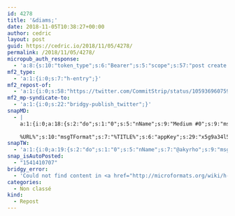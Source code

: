 ```yaml
---
id: 4278
title: '&diams;'
date: 2018-11-05T10:38:27+00:00
author: cedric
layout: post
guid: https://cedric.io/2018/11/05/4278/
permalink: /2018/11/05/4278/
micropub_auth_response:
  - 'a:8:{s:10:"token_type";s:6:"Bearer";s:5:"scope";s:57:"post create delete update read follow mute block channels";s:2:"me";s:18:"https://cedric.io/";s:9:"issued_by";s:45:"https://cedric.io/wp-json/indieauth/1.0/token";s:9:"client_id";s:25:"https://alltogethernow.io";s:9:"issued_at";i:1539845385;s:4:"user";i:1;s:13:"last_accessed";i:1541410706;}'
mf2_type:
  - 'a:1:{i:0;s:7:"h-entry";}'
mf2_repost-of:
  - 'a:1:{i:0;s:58:"https://twitter.com/CommitStrip/status/1059369607591534592";}'
mf2_mp-syndicate-to:
  - 'a:1:{i:0;s:22:"bridgy-publish_twitter";}'
snapMD:
  - |
    a:1:{i:0;a:18:{s:2:"do";s:1:"0";s:5:"nName";s:9:"Medium #0";s:9:"msgFormat";s:19:"%FULLTEXT%
    
    %URL%";s:10:"msgTFormat";s:7:"%TITLE%";s:6:"appKey";s:29:"x5g9a34l5z294i5y2q284e4g54454";s:6:"appSec";s:85:"d3h0a44e4s2b4i5u2r234m5f5b4v2l5q2a444h574347464a454x2w20374447494c484b4w2c464f5u2d4z2";s:8:"inclTags";s:1:"1";s:7:"fltrsOn";i:0;s:5:"fltrs";a:0:{}s:7:"proxyOn";i:0;s:7:"useSURL";i:0;s:1:"v";i:350;s:4:"publ";s:1:"0";s:11:"accessToken";s:65:"2353413aa5437433e5648ccf74a16119308317c52d1a24d8ed99f26add037528a";s:12:"appAppUserID";s:65:"104b21fd8da79171a6e7bf800d03b4b761204f242935e05d2d86850a6b1635f77";s:14:"appAppUserName";s:26:"Cédric Bousmanne (akyrho)";s:13:"appAppUserURL";s:26:"https://medium.com/@akyrho";s:7:"pubList";a:0:{}}}
snapTW:
  - 'a:1:{i:0;a:19:{s:2:"do";s:1:"0";s:5:"nName";s:7:"@akyrho";s:9:"msgFormat";s:26:"%TITLE%. %EXCERPT% - %URL%";s:6:"appKey";s:55:"x5g9a8325v2y475r3c4m48584n53446p423r3r5u3e356j5j3k4r2p3";s:6:"appSec";s:105:"d3h0a94o46415u594v3q5l5n5l4r4x474x4j484o473u4i5w2m4k494z2k344n306n5r3l5v2s554p4n3p3k45495c3z4v4d3m3u5w525";s:7:"fltrsOn";i:0;s:5:"fltrs";a:0:{}s:7:"proxyOn";i:0;s:7:"useSURL";i:0;s:1:"v";i:350;s:5:"twURL";s:25:"http://twitter.com/akyrho";s:11:"accessToken";s:50:"6678782-Eyg60SCeh7762DEIsYtTPD5GVeOuSN8ATMdF2Lpppe";s:14:"accessTokenSec";s:45:"PgGDCbcYLJnR5esZjY9ID72A33mUNCYnQwaQTBsojSJNa";s:5:"tw140";i:0;s:10:"riComments";s:1:"1";s:11:"riCommentsM";s:1:"1";s:12:"riCommentsAA";s:1:"1";s:8:"attchImg";s:1:"1";s:9:"wpImgSize";s:4:"full";}}'
snap_isAutoPosted:
  - "1541410707"
bridgy_error:
  - 'Could not find content in <a href="http://microformats.org/wiki/h-entry">h-entry</a> or any other element!'
categories:
  - Non classé
kind:
  - Repost
---
```

